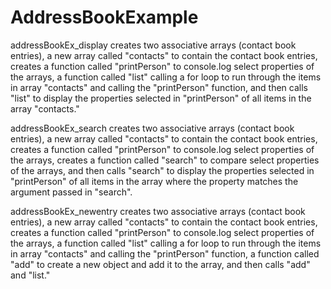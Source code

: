 AddressBookExample
==================

addressBookEx_display creates two associative arrays (contact book entries), a new array called "contacts" to contain the contact book entries, creates a function called "printPerson" to console.log select properties of the arrays, a function called "list" calling a for loop to run through the items in array "contacts" and calling the "printPerson" function, and then calls "list" to display the properties selected in "printPerson" of all items in the array "contacts."

addressBookEx_search creates two associative arrays (contact book entries), a new array called "contacts" to contain the contact book entries, creates a function called "printPerson" to console.log select properties of the arrays, creates a function called "search" to compare select properties of the arrays, and then calls "search" to display the properties selected in "printPerson" of all items in the array where the property matches the argument passed in "search".

addressBookEx_newentry creates two associative arrays (contact book entries), a new array called "contacts" to contain the contact book entries, creates a function called "printPerson" to console.log select properties of the arrays, a function called "list" calling a for loop to run through the items in array "contacts" and calling the "printPerson" function, a function called "add" to create a new object and add it to the array, and then calls "add" and "list."
